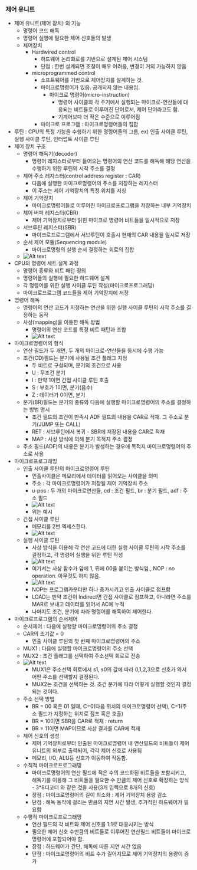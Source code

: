 ### 제어 유니트
- 제어 유니트(제어 장치) 의 기능
  - 명령어 코드 해독
  - 명령어 실행에 필요한 제어 신호들의 발생
  - 제어장치
    - Hardwired control
      - 하드웨어 논리회로를 기반으로 설계된 제어 시스템
      - 단점 : 한번 설계되면 조정이 매우 어려움, 변경이 거의 가능하지 않음
    - microprogrammed control
      - 소프트웨어를 기반으로 제어장치를 설계하는 것.
      - 마이크로명령어가 있음. 공개되지 않는 내용임.
        - 마이크로 명령어(micro-instruction)
          - 명령어 사이클의 각 주기에서 실행되는 마이크로-연산들에 대응되는 비트들로 이루어진 단어로서, 제어 단어라고도 함.
          - 기계어보다 더 작은 수준으로 이루어짐
      - 마이크로 프로그램 : 마이크로명령어들의 집합
- 루틴 : CPU의 특정 기능을 수행하기 위한 명령어들의 그룹, ex) 인출 사이클 루틴, 실행 사이클 루틴, 인터럽트 사이클 루틴
- 제어 장치 구조
  - 명령어 해독기(decoder)
    - 명령어 레지스터로부터 들어오는 명령어의 연산 코드를 해독해 해당 연산을 수행하기 위한 루틴의 시작 주소를 결정
  - 제어 주소 레지스터(control address register : CAR)
    - 다음에 실행한 마이크로명령어의 주소를 저장하는 레지스터
    - 이 주소는 제어 기억장치의 특정 위치를 지칭
  - 제어 기억장치
    - 마이크로명령어들로 이루어진 마이크로프로그램을 저장하는 내부 기억장치
  - 제어 버퍼 레지스터(CBR)
    - 제어 기억장치로부터 읽힌 마이크로 명령어 비트들을 일시적으로 저장
  - 서브루틴 레지스터(SBR)
    - 마이크로프로그램에서 서브루틴이 호출시 현재의 CAR 내용을 일시로 저장
  - 순서 제어 모듈(Sequencing module)
    - 마이크로명령의 실행 순서 결정하는 회로의 집합
  - ![Alt text](/images/7-0.png)
- CPU의 명령어 세트 설계 과정
  - 명령어 종류와 비트 패턴 정의
  - 명령어들의 실행에 필요한 하드웨어 설계
  - 각 명령어를 위한 실행 사이클 루틴 작성(마이크로프로그래밍)
  - 마이크로프로그램 코드들을 제어 기억장치에 저장
- 명령어 해독
  - 명령어의 연산 코드가 지정하는 연산을 위한 실행 사이클 루틴의 시작 주소를 결정하는 동작
  - 사상(mapping)을 이용한 해독 방법
    - 명령어의 연산 코드를 특정 비트 패턴과 조합
    - ![Alt text](/images/7-1.png)
- 마이크로명령어의 형식
  - 연산 필드가 두 개면, 두 개의 마이크로-연산들을 동시에 수행 가능
  - 조건(CD)필드는 분기에 사용될 조건 플래그 지정
    - 두 비트로 구성되며, 분기의 조건으로 사용
    - U : 무조건 분기
    - I : 만약 1이면 간접 사이클 루틴 호출
    - S : 부호가 1이면, 분기(음수)
    - Z : 데이터가 0이면, 분기
  - 분기(BR)필드는 분기의 종류와 다음에 실행할 마이크로명령어의 주소를 결정하는 방법 명시
    - 조건 필드의 조건이 만족시 ADF 필드의 내용을 CAR로 적재. 그 주소로 분기(JUMP 또는 CALL)
    - RET : 서브루틴에서 복귀 - SBR에 저장된 내용을 CAR로 적재
    - MAP : 사상 방식에 의해 분기 목적지 주소 결정
  - 주소 필드(ADF)의 내용은 분기가 발생하는 경우에 목적지 마이크로명령어의 주소로 사용
- 마이크로프로그래밍
  - 인출 사이클 루틴의 마이크로명령어 루틴
    - 인출사이클은 메모리에서 데이터를 읽어오는 사이클을 의미
    - 주소 : 각 마이크로명령어가 저장될 제어 기억장치 주소
    - u-pos : 두 개의 마이크로연산들, cd : 조건 필드, br : 분기 필드, adf : 주소 필드
    - ![Alt text](/images/7-2.png)
    - 위는 예시
  - 간접 사이클 루틴
    - 메모리를 2번 엑세스한다.
    - ![Alt text](/images/7-3.png)
  - 실행 사이클 루틴
    - 사상 방식을 이용해 각 연산 코드에 대한 실행 사이클 루틴의 시작 주소를 결정하고, 각 명령어 실행을 위한 루틴 작성
    - ![Alt text](/images/7-4.png)
    - 여기서는 사상 함수가 앞에 1, 뒤에 00을 붙이는 방식임., NOP : no operation. 아무것도 하지 않음.
    - ![Alt text](/images/7-5.png)
    - NOP는 프로그램카운터만 하나 증가시키고 인출 사이클로 점프함
    - LOAD는 만약 조건이 Indirect면 간접 사이클로 점프하고, 아니라면 주소를 MAR로 보내고 데이터를 읽어서 AC에 누적
    - 나머지도 조건, 분기에 따라 명령어를 해독하여 제어한다.
- 마이크로프로그램의 순서제어
  - 순서제어 : 다음에 실행할 마이크로명령어의 주소 결정
  - CAR의 초기값 = 0
    - 인출 사이클 루틴의 첫 번째 마이크로명령어의 주소
  - MUX1 : 다음에 실행할 마이크로명령어의 주소 선택
  - MUX2 : 조건 플래그를 선택하여 주소선택 회로로 전송
  - ![Alt text](/images/7-6.png)
    - MUX1은 주소선택 회로에서 s1, s0의 값에 따라 0,1,2,3으로 신호가 와서 어떤 주소를 선택할지 결정된다.
    - MUX2는 조건을 선택하는 것. 조건 분기에 따라 어떻게 실행할 것인지 결정되는 것이다.
  - 주소 선택 방법
    - BR = 00 혹은 01 일때, C=0(다음 위치의 마이크로명령어 선택), C=1(주소 필드가 지정하는 위치로 점프 혹은 호출)
    - BR = 10이면 SBR을 CAR로 적재 : return
    - BR = 11이면 MAP이므로 사상 결과를 CAR에 적재
  - 제어 신호의 생성
    - 제어 기억장치로부터 인출된 마이크로명령어 내 연산필드의 비트들이 제어 유니트의 외부로 출력되어, 각각 제어 신호로 사용됨
    - 메모리, I/O, ALU등 신호가 이동하여 작동함.
  - 수직적 마이크로프로그래밍
    - 마이크로명령어의 연산 필드에 적은 수의 코드화된 비트들을 포함시키고, 해독기를 이용해 그 비트들을 필요한 수 만큼의 제어 신호로 확장하는 방식 - 3*8디코더 와 같은 것을 사용(3개 입력으로 8개의 신호)
    - 장점 : 마이크로명령어의 길이 최소화 : 제어 기억장치 용량 감소
    - 단점 : 해독 동작에 걸리는 만큼의 지연 시간 발생, 추가적인 하드웨어가 필요함
  - 수평적 마이크로프로그래밍
    - 연산 필드의 각 비트와 제어 신호를 1:1로 대응시키는 방식
    - 필요한 제어 신호 수만큼의 비트들로 이루어진 연산필드 비트들이 마이크로명령어에 포함되어야 함.
    - 장점 : 하드웨어가 간단, 해독에 따른 지연 시간 없음
    - 단점 : 마이크로명령어의 비트 수가 길어지므로 제어 기억장치의 용량이 증가
